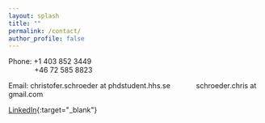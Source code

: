 ```yaml
---
layout: splash
title: ""
permalink: /contact/
author_profile: false
---
```


<!-- Christofer Schroeder --> 
<!-- Department of Economics --> 
<!-- Stockholm School of Economics --> 
<!-- Box 6501 -->
<!-- 113 83 Stockholm --> 
<!-- Sweden -->

Phone: +1 403 852 3449  
&nbsp;&nbsp;&nbsp;&nbsp;&nbsp;&nbsp;&nbsp;&nbsp;&nbsp;&nbsp;&nbsp;&nbsp;&nbsp;+46 72 585 8823

Email: christofer.schroeder at phdstudent.hhs.se
&nbsp;&nbsp;&nbsp;&nbsp;&nbsp;&nbsp;&nbsp;&nbsp;&nbsp;&nbsp;&nbsp;&nbsp;schroeder.chris at gmail.com

[LinkedIn](https://www.linkedin.com/in/christofer-schroeder-4439b91b4){:target="_blank"}
